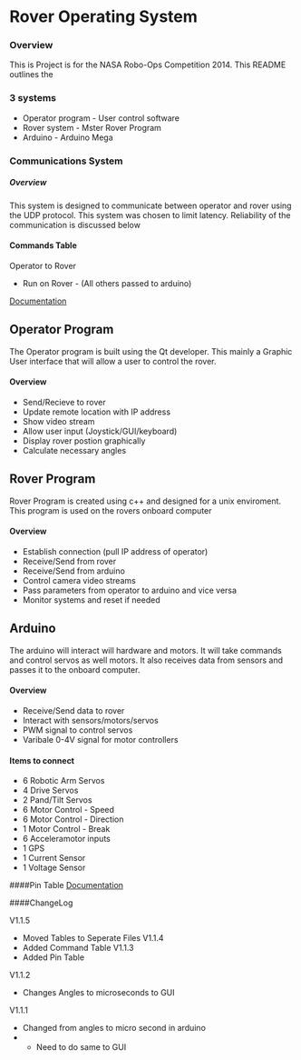 # Rover Operating System

### Overview
This is Project is for the NASA Robo-Ops Competition 2014. This README outlines the 

### 3 systems
* Operator program  - User control software
* Rover system - Mster Rover Program
* Arduino - Arduino Mega

### Communications System

##### Overview
This system is designed to communicate between operator and rover using the UDP protocol. This system was chosen to limit latency.
Reliability of the communication is discussed below

#### Commands Table
Operator to Rover
* Run on Rover - (All others passed to arduino)

[Documentation](commands.md)



## Operator Program

The Operator program is built using the Qt developer. This mainly a Graphic User interface that will allow
a user to control the rover. 

#### Overview
* Send/Recieve to rover
* Update remote location with IP address 
* Show video stream
* Allow user input (Joystick/GUI/keyboard)
* Display rover postion graphically
* Calculate necessary angles



## Rover Program

Rover Program is created using c++ and designed for a unix enviroment. This program is used on the rovers onboard computer

#### Overview
* Establish connection (pull IP address of operator)
* Receive/Send from rover
* Receive/Send from arduino
* Control camera video streams
* Pass parameters from operator to arduino and vice versa
* Monitor systems and reset if needed



## Arduino

The arduino will interact will hardware and motors. It will take commands and control servos as well motors. 
It also receives data from sensors and passes it to the onboard computer.

#### Overview
* Receive/Send data to rover
* Interact with sensors/motors/servos
* PWM signal to control servos
* Varibale 0-4V signal for motor controllers

#### Items to connect
* 6 Robotic Arm Servos
* 4 Drive Servos
* 2 Pand/Tilt Servos
* 6 Motor Control - Speed
* 6 Motor Control - Direction
* 1 Motor Control - Break
* 6 Acceleramotor inputs
* 1 GPS
* 1 Current Sensor
* 1 Voltage Sensor

####Pin Table
[Documentation](pintable.md)


####ChangeLog

V1.1.5
* Moved Tables to Seperate Files
V1.1.4
* Added Command Table
V1.1.3
* Added Pin Table

V1.1.2
* Changes Angles to microseconds to GUI

V1.1.1
* Changed from angles to micro second in arduino
* * Need to do same to GUI

